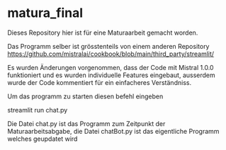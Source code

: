 # matura_final

Dieses Repository hier ist für eine Maturaarbeit gemacht worden.

Das Programm selber ist grösstenteils von einem anderen Repository
https://github.com/mistralai/cookbook/blob/main/third_party/streamlit/

Es wurden Änderungen vorgenommen, dass der Code mit Mistral 1.0.0 funktioniert und es wurden individuelle Features eingebaut, ausserdem wurde der Code kommentiert für ein einfacheres Verständniss.

Um das programm zu starten diesen befehl eingeben

streamlit run chat.py

Die Datei chat.py ist das Programm zum Zeitpunkt der Maturaarbeitsabgabe, die Datei chatBot.py ist das eigentliche Programm welches geupdatet wird
